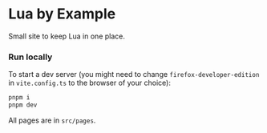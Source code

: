 # Lua by Example

Small site to keep Lua in one place.

### Run locally

To start a dev server (you might need to change `firefox-developer-edition` in `vite.config.ts` to the browser of your choice):

```bash
pnpm i
pnpm dev
```

All pages are in `src/pages`.
